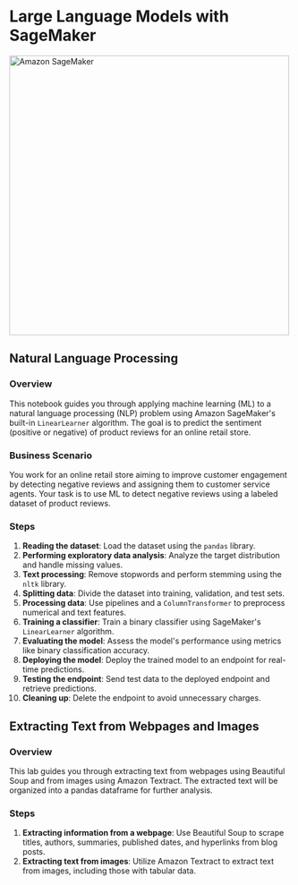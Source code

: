 # Large Language Models with SageMaker

<img src="https://github.com/CatelloTheDataProjectManager/NLP-with-SageMaker/blob/main/Amazon%20SageMaker.jpg" alt="Amazon SageMaker" width="500"/>
 
## Natural Language Processing

### Overview
This notebook guides you through applying machine learning (ML) to a natural language processing (NLP) problem using Amazon SageMaker's built-in `LinearLearner` algorithm. The goal is to predict the sentiment (positive or negative) of product reviews for an online retail store.

### Business Scenario
You work for an online retail store aiming to improve customer engagement by detecting negative reviews and assigning them to customer service agents. Your task is to use ML to detect negative reviews using a labeled dataset of product reviews.

### Steps
1. **Reading the dataset**: Load the dataset using the `pandas` library.
2. **Performing exploratory data analysis**: Analyze the target distribution and handle missing values.
3. **Text processing**: Remove stopwords and perform stemming using the `nltk` library.
4. **Splitting data**: Divide the dataset into training, validation, and test sets.
5. **Processing data**: Use pipelines and a `ColumnTransformer` to preprocess numerical and text features.
6. **Training a classifier**: Train a binary classifier using SageMaker's `LinearLearner` algorithm.
7. **Evaluating the model**: Assess the model's performance using metrics like binary classification accuracy.
8. **Deploying the model**: Deploy the trained model to an endpoint for real-time predictions.
9. **Testing the endpoint**: Send test data to the deployed endpoint and retrieve predictions.
10. **Cleaning up**: Delete the endpoint to avoid unnecessary charges.

## Extracting Text from Webpages and Images

### Overview
This lab guides you through extracting text from webpages using Beautiful Soup and from images using Amazon Textract. The extracted text will be organized into a pandas dataframe for further analysis.

### Steps

1. **Extracting information from a webpage**: Use Beautiful Soup to scrape titles, authors, summaries, published dates, and hyperlinks from blog posts.
2. **Extracting text from images**: Utilize Amazon Textract to extract text from images, including those with tabular data.
